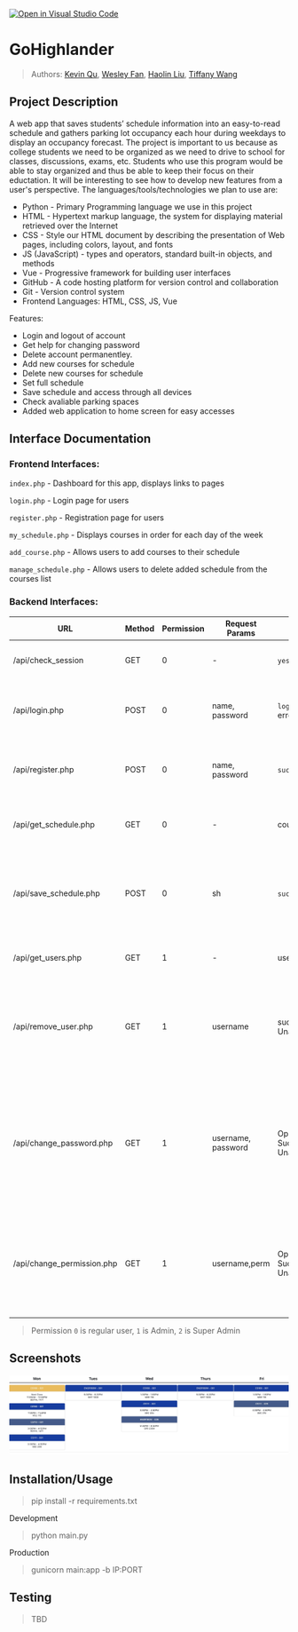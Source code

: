 [![Open in Visual Studio Code](https://classroom.github.com/assets/open-in-vscode-718a45dd9cf7e7f842a935f5ebbe5719a5e09af4491e668f4dbf3b35d5cca122.svg)](https://classroom.github.com/online_ide?assignment_repo_id=10809429&assignment_repo_type=AssignmentRepo)

# GoHighlander

 
 > Authors: [Kevin Qu](https://github.com/KevinDevs), [Wesley Fan](https://github.com/wesleyfan2015), [Haolin Liu](https://github.com/terrylhl), [Tiffany Wang](https://github.com/twang0323)



## Project Description
A web app that saves students’ schedule information into an easy-to-read schedule and gathers parking lot occupancy each hour during weekdays to display an occupancy forecast. The project is important to us because as college students we need to be organized as we need to drive to school for classes, discussions, exams, etc. Students who use this program would be able to stay organized and thus be able to keep their focus on their eductation. It will be interesting to see how to develop new features from a user's perspective. The languages/tools/technologies we plan to use are:
* Python - Primary Programming language we use in this project
* HTML - Hypertext markup language, the system for displaying material retrieved over the Internet
* CSS - Style our HTML document by describing the presentation of Web pages, including colors, layout, and fonts
* JS (JavaScript) - types and operators, standard built-in objects, and methods
* Vue - Progressive framework for building user interfaces
* GitHub - A code hosting platform for version control and collaboration 
* Git - Version control system
* Frontend Languages: HTML, CSS, JS, Vue


Features:
* Login and logout of account
* Get help for changing password
* Delete account permanentley.
* Add new courses for schedule
* Delete new courses for schedule
* Set full schedule
* Save schedule and access through all devices
* Check avaliable parking spaces
* Added web application to home screen for easy accesses


## Interface Documentation

### Frontend Interfaces:

`index.php` - Dashboard for this app, displays links to pages

`login.php` - Login page for users

`register.php` - Registration page for users

`my_schedule.php` - Displays courses in order for each day of the week

`add_course.php` - Allows users to add courses to their schedule

`manage_schedule.php` - Allows users to delete added schedule from the courses list


### Backend Interfaces:
| URL  | Method  | Permission  | Request Params  |  Responses |  Description |
| ------------ | ------------ | ------------ | ------------ | ------------ | ------------ |
|  /api/check_session |  GET | 0 |  - | `yes`/`no`  | Returns yes or no, if the user is logged in  |
| /api/login.php  | POST  | 0 | name, password  | `logged_in` / error_msg   | Returns logged_in on success and error message if failed  |
|  /api/register.php |  POST | 0 | name, password  | `success`/error_msg  | Returns success on success and error message if failed.  |
| /api/get_schedule.php  |  GET | 0 | -  | courses_gzipped  | Returns gzipped course informations in JSON  |
| /api/save_schedule.php  | POST  | 0 | sh  | `success`  | Saves Gzipped courses into JSON database returns success if saved correctly  |
| /api/get_users.php  | GET  | 1 | -  | users_JSON  | Returns all usernames in the database.   |
| /api/remove_user.php  | GET  | 1 | username  | success / Unauthorized  | Deletes username by given username. Returns Unauthorized if user does not have sufficient permission |
| /api/change_password.php  | GET  | 1 | username, password  | Operation Success / Unauthorized  | Changes a user's password. Returns Unauthorized if user does not have 1+ permission or insufficient permission to change a username's password. |
| /api/change_permission.php  | GET  | 1 | username,perm  | Operation Success / Unauthorized | Changes a user's permission. Returns Unauthorized if user have insufficient permission to change a username's password.   |

> Permission `0` is regular user, `1` is Admin, `2` is Super Admin
 ## Screenshots
 ![Screenshots](https://raw.githubusercontent.com/CS180-spring/cs180-21-gohighlander/main/screenshots/cs180.jpg)
 ## Installation/Usage
 > pip install -r requirements.txt
 
 Development
 > python main.py
 
 Production
 > gunicorn main:app -b IP:PORT
 ## Testing
 > TBD

